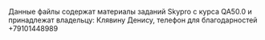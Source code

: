 Данные файлы содержат материалы заданий Skypro с курса QA50.0 и принадлежат владельцу: Клявину Денису, телефон для благодарностей +79101448989